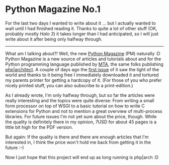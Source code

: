 # Python Magazine No.1

For the last two days I wanted to write about it ... but I actually wanted to wait until I had finished reading it. Thanks to quite a lot of other stuff (OK, probably mostly *Halo 3*) it takes longer than I had anticipated, so I will just write about it after being only halfway through.

-------------------------------

What am I talking about?! Well, the new [Python Magazine](http://www.pythonmagazine.com/) (PM) naturally :D Python Magazine is a new source of articles and tutorials about and for the Python programming language published by [MTA](http://www.tabini.ca/), the same folks publishing [php|architect](http://www.phparch.com/). A couple of days ago the [first issue](http://www.pythonmagazine.com/c/issue/2007/10) of it saw the light of the world and thanks to it being free I immediately downloaded it and tortured my parents printer for getting a hardcopy of it. (For those of you who prefer nicely printed stuff, you can also subscribe to a print-edition.)

As I already wrote, I'm only halfway through, but so far the articles were really interesting and the topics were quite diverse: From writing a small form processor on top of WSGI to a basic tutorial on how to write C extensions for Python and not to mention a great overview of multi-process libraries. For future issues I'm not yet sure about the price, though. While the quality is definitely there in my opinion, 7USD for about 45 pages is a little bit high for the PDF version. 

But again: If the quality is there and there are enough articles that I'm interested in, I think the price won't hold me back from getting it in the future :-) 

Now I just hope that this project will end up as long running is php|arch :D